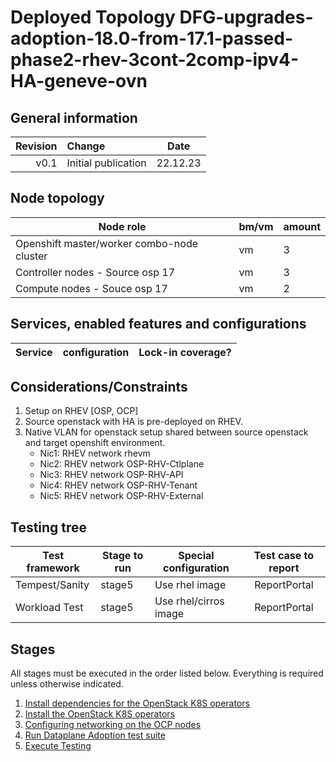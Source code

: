 # Deployed Topology DFG-upgrades-adoption-18.0-from-17.1-passed-phase2-rhev-3cont-2comp-ipv4-HA-geneve-ovn

## General information

| Revision | Change                | Date             |
|--------: | :-------------------- | :--------------: |
| v0.1     | Initial publication   | 22.12.23      |

## Node topology
| Node role                                     | bm/vm | amount |
| --------------------------------------------- | ----- | ------ |
| Openshift master/worker combo-node cluster    | vm    | 3      |
| Controller nodes - Source osp 17              | vm    | 3      |
| Compute nodes    - Souce osp 17               | vm    | 2      |


## Services, enabled features and configurations
| Service                                     | configuration                                                 | Lock-in coverage?  |
| ------------------------------------------- | -------------------------------                               | ------------------ |

## Considerations/Constraints

1. Setup on RHEV [OSP, OCP]
2. Source openstack with HA is pre-deployed on RHEV.
3. Native VLAN for openstack setup shared between source openstack and target openshift environment.
   - Nic1: RHEV network rhevm
   - Nic2: RHEV network OSP-RHV-Ctlplane
   - Nic3: RHEV network OSP-RHV-API
   - Nic4: RHEV network OSP-RHV-Tenant
   - Nic5: RHEV network OSP-RHV-External

## Testing tree

| Test framework   | Stage to run | Special configuration                 | Test case to report |
| ---------------- | ------------ | ---------------------                 | :-----------------: |
| Tempest/Sanity   | stage5       | Use rhel image                        | ReportPortal        |
| Workload Test    | stage5       | Use rhel/cirros image                 | ReportPortal        |

## Stages

All stages must be executed in the order listed below.  Everything is required unless otherwise indicated.

1. [Install dependencies for the OpenStack K8S operators](stage1)
2. [Install the OpenStack K8S operators](stage2)
3. [Configuring networking on the OCP nodes](stage3)
4. [Run Dataplane Adoption test suite](stage4)
5. [Execute Testing](stage5)

